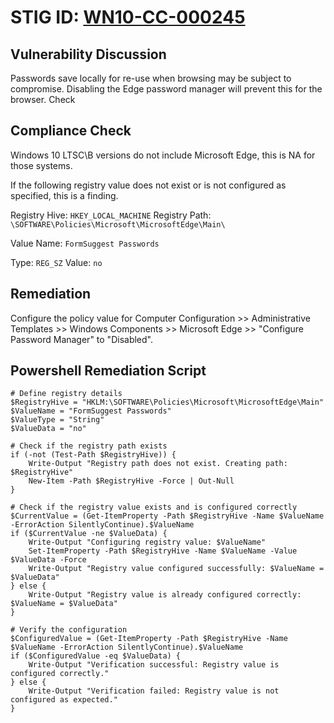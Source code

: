 # STIG ID: [WN10-CC-000245](https://stigaview.com/products/win10/v2r8/WN10-CC-000245/)

## Vulnerability Discussion

Passwords save locally for re-use when browsing may be subject to compromise. Disabling the Edge password manager will prevent this for the browser.
Check

## Compliance Check
Windows 10 LTSC\B versions do not include Microsoft Edge, this is NA for those systems.

If the following registry value does not exist or is not configured as specified, this is a finding.

Registry Hive: `HKEY_LOCAL_MACHINE`
Registry Path: `\SOFTWARE\Policies\Microsoft\MicrosoftEdge\Main\`

Value Name: `FormSuggest Passwords`

Type: `REG_SZ`
Value: `no`

## Remediation
 Configure the policy value for Computer Configuration >> Administrative Templates >> Windows Components >> Microsoft Edge >> "Configure Password Manager" to "Disabled".
 
## Powershell Remediation Script
```
# Define registry details
$RegistryHive = "HKLM:\SOFTWARE\Policies\Microsoft\MicrosoftEdge\Main"
$ValueName = "FormSuggest Passwords"
$ValueType = "String"
$ValueData = "no"

# Check if the registry path exists
if (-not (Test-Path $RegistryHive)) {
    Write-Output "Registry path does not exist. Creating path: $RegistryHive"
    New-Item -Path $RegistryHive -Force | Out-Null
}

# Check if the registry value exists and is configured correctly
$CurrentValue = (Get-ItemProperty -Path $RegistryHive -Name $ValueName -ErrorAction SilentlyContinue).$ValueName
if ($CurrentValue -ne $ValueData) {
    Write-Output "Configuring registry value: $ValueName"
    Set-ItemProperty -Path $RegistryHive -Name $ValueName -Value $ValueData -Force
    Write-Output "Registry value configured successfully: $ValueName = $ValueData"
} else {
    Write-Output "Registry value is already configured correctly: $ValueName = $ValueData"
}

# Verify the configuration
$ConfiguredValue = (Get-ItemProperty -Path $RegistryHive -Name $ValueName -ErrorAction SilentlyContinue).$ValueName
if ($ConfiguredValue -eq $ValueData) {
    Write-Output "Verification successful: Registry value is configured correctly."
} else {
    Write-Output "Verification failed: Registry value is not configured as expected."
}
```
